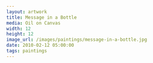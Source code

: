 ```yaml
---
layout: artwork
title: Message in a Bottle
media: Oil on Canvas
width: 12
height: 12
image_url: /images/paintings/message-in-a-bottle.jpg
date: 2010-02-12 05:00:00
tags: paintings
---
```


